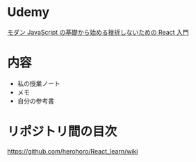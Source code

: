 # Udemy

[モダン JavaScript の基礎から始める挫折しないための React 入門](https://www.udemy.com/course/modern_javascipt_react_beginner/)

# 内容

- 私の授業ノート
- メモ
- 自分の参考書

# リポジトリ間の目次
https://github.com/herohoro/React_learn/wiki

